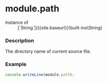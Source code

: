 # module.path

<dl>
<dt> Instance of </dt><dd markdown="1">
 [`String`]({{site.baseurl}}\built-ins\String) 
</dd>
</dl>

### Description

The directory name of current source file.

### Example

```js
console.writeLine(module.path);
```

